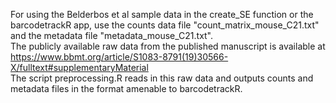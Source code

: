 For using the Belderbos et al sample data in the create_SE function or the barcodetrackR app, use the counts data file "count_matrix_mouse_C21.txt" and the metadata file "metadata_mouse_C21.txt". <br /> The publicly available raw data from the published manuscript is available at https://www.bbmt.org/article/S1083-8791(19)30566-X/fulltext#supplementaryMaterial <br /> The script preprocessing.R reads in this raw data and outputs counts and metadata files in the format amenable to barcodetrackR. 
